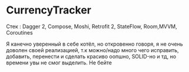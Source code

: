 # CurrencyTracker
Стек : Dagger 2, Compose, Moshi, Retrofit 2, StateFlow, Room,MVVM, Coroutines

Я канечно уверенный в себе котёл, но откровенно говоря, я не очень доволен своей реализацией, т.к можно/надо много чего исправить, добавить, перенести и сделать красиво оопшно, SOLID-но и тд, но времени увы не смог выделить. Не бейте
